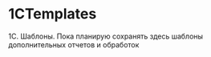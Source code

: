 # 1CTemplates
1С. Шаблоны.
Пока планирую сохранять здесь шаблоны дополнительных отчетов и обработок
